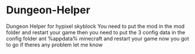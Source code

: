 # Dungeon-Helper
Dungeon Helper  for hypixel skyblock 
You need to put the mod in the mod folder and restart your game then you need to put the 3 config data in the config folder ant %appdata% minecraft and restart your game now you got to go 
if theres any problem let me know 
